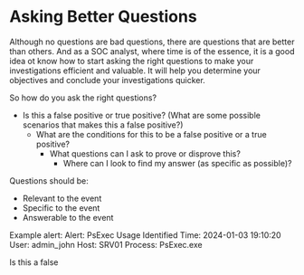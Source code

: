 # Asking Better Questions

Although no questions are bad questions, there are questions that are better than others. And as a SOC analyst, where time is of the essence, it is a good idea ot know how to start asking the right questions to make your investigations efficient and valuable. It will help you determine your objectives and conclude your investigations quicker. 

So how do you ask the right questions?

- Is this a false positive or true positive? (What are some possible scenarios that makes this a false positive?)
  - What are the conditions for this to be a false positive or a true positive?
    - What questions can I ask to prove or disprove this?
      - Where can I look to find my answer (as specific as possible)?
     
Questions should be:
- Relevant to the event
- Specific to the event
- Answerable to the event

Example alert:
Alert: PsExec Usage Identified
Time: 2024-01-03 19:10:20
User: admin_john
Host: SRV01
Process: PsExec.exe

Is this a false 

